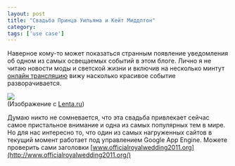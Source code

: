 ```yaml
---
layout: post
title: "Свадьба Принца Уильяма и Кейт Миддлтон"
category: 
tags: ['use case']
---
```

Наверное кому-то может показаться странным появление уведомления об одном из самых освещаемых событий в этом блоге. Лично я не читаю новости моды и светской жизни и включив на несколько минтут [онлайн трансляцию](http://www.youtube.com/theroyalchannel) вижу насколько красивое событие разворачивается.

<img src="http://img.lenta.ru/online/2011/04/29/wedding/p16.jpg" /><br />(Изображение с [Lenta.ru](http://lenta.ru/online/2011/04/29/wedding/))

Думаю никто не сомневается, что эта свадьба привлекает сейчас самое пристальное внимание и одна из самых популярных тем в мире. Но для нас интересно то, что один из самых нагруженных сайтов в текущий момент работает под управлением Google App Engine. Можете проверить сами заголовки [www.officialroyalwedding2011.org](http://www.officialroyalwedding2011.org/)


